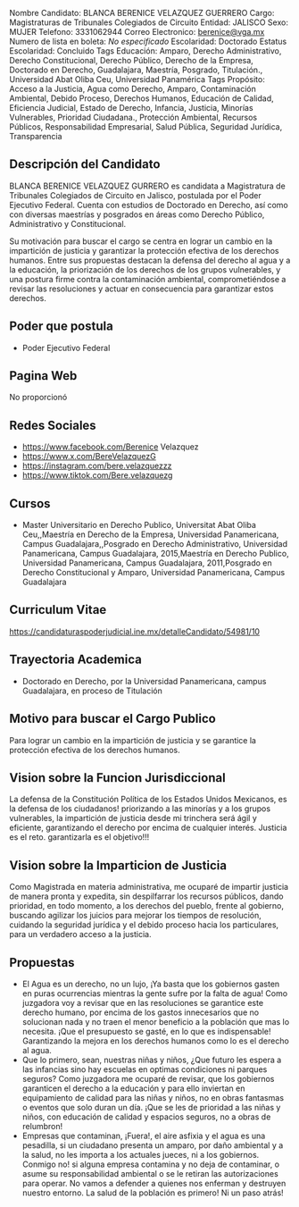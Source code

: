 Nombre Candidato: BLANCA BERENICE VELAZQUEZ GUERRERO
Cargo: Magistraturas de Tribunales Colegiados de Circuito
Entidad: JALISCO
Sexo: MUJER
Telefono: 3331062944
Correo Electronico: berenice@vga.mx
Numero de lista en boleta: *No especificado*
Escolaridad: Doctorado
Estatus Escolaridad: Concluido
Tags Educación: Amparo, Derecho Administrativo, Derecho Constitucional, Derecho Público, Derecho de la Empresa, Doctorado en Derecho, Guadalajara, Maestría, Posgrado, Titulación., Universidad Abat Oliba Ceu, Universidad Panamérica
Tags Propósito: Acceso a la Justicia, Agua como Derecho, Amparo, Contaminación Ambiental, Debido Proceso, Derechos Humanos, Educación de Calidad, Eficiencia Judicial, Estado de Derecho, Infancia, Justicia, Minorías Vulnerables, Prioridad Ciudadana., Protección Ambiental, Recursos Públicos, Responsabilidad Empresarial, Salud Pública, Seguridad Jurídica, Transparencia


## Descripción del Candidato 

BLANCA BERENICE VELAZQUEZ GURRERO es candidata a Magistratura de Tribunales Colegiados de Circuito en Jalisco, postulada por el Poder Ejecutivo Federal. Cuenta con estudios de Doctorado en Derecho, así como con diversas maestrías y posgrados en áreas como Derecho Público, Administrativo y Constitucional. 

Su motivación para buscar el cargo se centra en lograr un cambio en la impartición de justicia y garantizar la protección efectiva de los derechos humanos. Entre sus propuestas destacan la defensa del derecho al agua y a la educación, la priorización de los derechos de los grupos vulnerables, y una postura firme contra la contaminación ambiental, comprometiéndose a revisar las resoluciones y actuar en consecuencia para garantizar estos derechos.


## Poder que postula

- Poder Ejecutivo Federal


## Pagina Web

No proporcionó


## Redes Sociales

- https://www.facebook.com/Berenice Velazquez
- https://www.x.com/BereVelazquezG
- https://instagram.com/bere.velazquezzz
- https://www.tiktok.com/Bere.velazquezg


## Cursos

- Master Universitario en Derecho Publico, Universitat Abat Oliba Ceu,,Maestría en Derecho de la Empresa, Universidad Panamericana, Campus Guadalajara,,Posgrado en Derecho Administrativo, Universidad Panamericana, Campus Guadalajara, 2015,Maestría en Derecho Publico, Universidad Panamericana, Campus Guadalajara, 2011,Posgrado en Derecho Constitucional y Amparo, Universidad Panamericana, Campus Guadalajara


## Curriculum Vitae

https://candidaturaspoderjudicial.ine.mx/detalleCandidato/54981/10


## Trayectoria Academica

- Doctorado en Derecho, por la Universidad Panamericana, campus Guadalajara, en proceso de Titulación


## Motivo para buscar el Cargo Publico

Para lograr un cambio en la impartición de justicia y se garantice la protección efectiva de los derechos humanos.


## Vision sobre la Funcion Jurisdiccional

La defensa de la Constitución Política de los Estados Unidos Mexicanos, es la defensa de los ciudadanos! priorizando a las minorías y a los grupos vulnerables, la impartición de justicia desde mi trinchera será ágil y eficiente, garantizando el derecho por encima de cualquier interés. Justicia es el reto. garantizarla es el objetivo!!!


## Vision sobre la Imparticion de Justicia

Como Magistrada en materia administrativa, me ocuparé de impartir justicia de manera pronta y expedita, sin despilfarrar los recursos públicos, dando prioridad, en todo momento, a los derechos del pueblo, frente al gobierno, buscando agilizar los juicios para mejorar los tiempos de resolución, cuidando la seguridad jurídica y el debido proceso hacia los particulares, para un verdadero acceso a la justicia.


## Propuestas

- El Agua es un derecho, no un lujo, ¡Ya basta que los gobiernos gasten en puras ocurrencias mientras la gente sufre por la falta de agua! Como juzgadora voy a revisar que en las resoluciones se garantice este derecho humano, por encima de los gastos innecesarios que no solucionan nada y no traen el menor beneficio a la población que mas lo necesita. ¡Que el presupuesto se gasté, en lo que es indispensable! Garantizando la mejora en los derechos humanos como lo es el derecho al agua.
- Que lo primero, sean, nuestras niñas y niños, ¿Que futuro les espera a las infancias sino hay escuelas en optimas condiciones ni parques seguros? Como juzgadora me ocuparé de revisar, que los gobiernos garanticen el derecho a la educación y para ello inviertan en equipamiento de calidad para las niñas y niños, no en obras fantasmas o eventos que solo duran un día. ¡Que se les de prioridad a las niñas y niños, con educación de calidad y espacios seguros, no a obras de relumbron!
- Empresas que contaminan, ¡Fuera!, el aire asfixia y el agua es una pesadilla, si un ciudadano presenta un amparo, por daño ambiental y a la salud, no les importa a los actuales jueces, ni a los gobiernos. Conmigo no! si alguna empresa contamina y no deja de contaminar, o asume su responsabilidad ambiental o se le retiran las autorizaciones para operar. No vamos a defender a quienes nos enferman y destruyen nuestro entorno. La salud de la población es primero! Ni un paso atrás!

